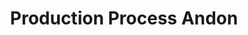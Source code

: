 ---
layout: article
title: Production Process Andon
description: 
  - This board provides a Andon board with 5 different signal lights. There is a script running to manipulate the Machine Status and Production Count variable. Remove the script and add your data source to get it running for your use case.
lang: en
weight: 500
isDraft: false
ref: Production_Process_Andon
category:
  - Andon
  - Recommended
image: Production_Process_Andon_EN.png
download: Production_Process_Andon_EN.pbmx
overview_description:
overview_benefits:
overview_data_sources:
---